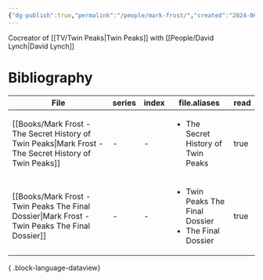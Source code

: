 ```yaml
---
{"dg-publish":true,"permalink":"/people/mark-frost/","created":"2024-06-11","updated":"2024-08-28"}
---
```



Cocreator of [[TV/Twin Peaks\|Twin Peaks]] with [[People/David Lynch\|David Lynch]]

# Bibliography

| File                                                                                                      | series | index | file.aliases                                                             | read |
| --------------------------------------------------------------------------------------------------------- | ------ | ----- | ------------------------------------------------------------------------ | ---- |
| [[Books/Mark Frost - The Secret History of Twin Peaks\|Mark Frost - The Secret History of Twin Peaks]] | \-     | \-    | <ul><li>The Secret History of Twin Peaks</li></ul>                       | true |
| [[Books/Mark Frost - Twin Peaks The Final Dossier\|Mark Frost - Twin Peaks The Final Dossier]]         | \-     | \-    | <ul><li>Twin Peaks The Final Dossier</li><li>The Final Dossier</li></ul> | true |

{ .block-language-dataview}
